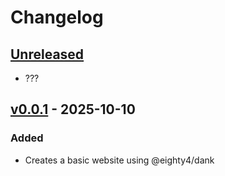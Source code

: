 # Changelog

## [Unreleased]

- ???

## [v0.0.1] - 2025-10-10

### Added

- Creates a basic website using @eighty4/dank

[Unreleased]: https://github.com/eighty4/dank/compare/v0.0.1...HEAD
[v0.0.1]: https://github.com/eighty4/dank/releases/tag/v0.0.1
